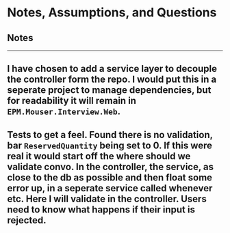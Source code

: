# Notes, Assumptions, and Questions

## Notes
---
I have chosen to add a service layer to decouple the controller form the repo.
I would put this in a seperate project to manage dependencies, but for readability it will remain in `EPM.Mouser.Interview.Web`.
---
Tests to get a feel.
Found there is no validation, bar `ReservedQuantity` being set to 0.
If this were real it would start off the where should we validate convo. In the controller, the service, as close to the db as possible and then float some error up, in a seperate service called whenever etc.
Here I will validate in the controller. Users need to know what happens if their input is rejected.
---
